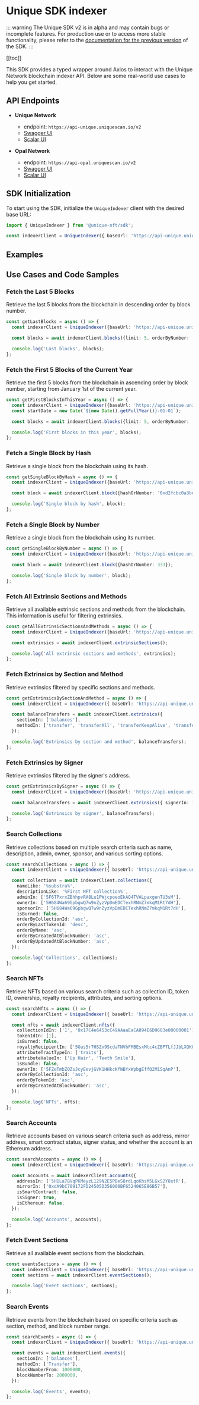 # Unique SDK indexer

::: warning
The Unique SDK v2 is in alpha and may contain bugs or incomplete features. For production use or to access more stable functionality, please refer to the [documentation for the previous version](../getting-started.md) of the SDK.
:::

[[toc]]


This SDK provides a typed wrapper around Axios to interact with the Unique Network blockchain indexer API. Below are some real-world use cases to help you get started.

## API Endpoints

- **Unique Network**
  - endpoint: `https://api-unique.uniquescan.io/v2`
  - [Swagger UI](https://api-unique.uniquescan.io/v2/documentation)
  - [Scalar UI](https://api-unique.uniquescan.io/v2/reference)

- **Opal Network**
  - endpoint: `https://api-opal.uniquescan.io/v2`
  - [Swagger UI](https://api-opal.uniquescan.io/v2/documentation)
  - [Scalar UI](https://api-opal.uniquescan.io/v2/reference)

## SDK Initialization

To start using the SDK, initialize the `UniqueIndexer` client with the desired base URL:

```typescript
import { UniqueIndexer } from '@unique-nft/sdk';

const indexerClient = UniqueIndexer({ baseUrl: 'https://api-unique.uniquescan.io/v2' });
```

## Examples

## Use Cases and Code Samples

### Fetch the Last 5 Blocks

Retrieve the last 5 blocks from the blockchain in descending order by block number.

```typescript
const getLastBlocks = async () => {
  const indexerClient = UniqueIndexer({baseUrl: 'https://api-unique.uniquescan.io/v2'});

  const blocks = await indexerClient.blocks({limit: 5, orderByNumber: 'desc'});

  console.log('Last blocks', blocks);
};
```

### Fetch the First 5 Blocks of the Current Year

Retrieve the first 5 blocks from the blockchain in ascending order by block number, starting from January 1st of the current year.

```typescript
const getFirstBlocksInThisYear = async () => {
  const indexerClient = UniqueIndexer({baseUrl: 'https://api-unique.uniquescan.io/v2'});
  const startDate = new Date(`${new Date().getFullYear()}-01-01`);

  const blocks = await indexerClient.blocks({limit: 5, orderByNumber: 'asc', timestampFrom: startDate});

  console.log('First blocks in this year', blocks);
};
```

### Fetch a Single Block by Hash

Retrieve a single block from the blockchain using its hash.

```typescript
const getSingleBlockByHash = async () => {
  const indexerClient = UniqueIndexer({baseUrl: 'https://api-unique.uniquescan.io/v2'});

  const block = await indexerClient.block({hashOrNumber: '0xd2fcbc0a3be6a34e93d4201ca9ffbeae18931471d62a2dcb3b1c4f4da180a6d0'});

  console.log('Single block by hash', block);
};
```

### Fetch a Single Block by Number

Retrieve a single block from the blockchain using its number.

```typescript
const getSingleBlockByNumber = async () => {
  const indexerClient = UniqueIndexer({baseUrl: 'https://api-unique.uniquescan.io/v2'});

  const block = await indexerClient.block({hashOrNumber: 333});

  console.log('Single block by number', block);
};
```

### Fetch All Extrinsic Sections and Methods

Retrieve all available extrinsic sections and methods from the blockchain. This information is useful for filtering extrinsics.

```typescript
const getAllExtrinsicSectionsAndMethods = async () => {
  const indexerClient = UniqueIndexer({baseUrl: 'https://api-unique.uniquescan.io/v2'});

  const extrinsics = await indexerClient.extrinsicSections();

  console.log('All extrinsic sections and methods', extrinsics);
};
```

### Fetch Extrinsics by Section and Method

Retrieve extrinsics filtered by specific sections and methods.

```typescript
const getExtrinsicsBySectionAndMethod = async () => {
  const indexerClient = UniqueIndexer({ baseUrl: 'https://api-unique.uniquescan.io/v2' });

  const balanceTransfers = await indexerClient.extrinsics({
    sectionIn: ['balances'],
    methodIn: ['transfer', 'transferAll', 'transferKeepAlive', 'transferAllowDeath'],
  });

  console.log('Extrinsics by section and method', balanceTransfers);
};
```

### Fetch Extrinsics by Signer

Retrieve extrinsics filtered by the signer's address.

```typescript
const getExtrinsicsBySigner = async () => {
  const indexerClient = UniqueIndexer({baseUrl: 'https://api-unique.uniquescan.io/v2'});

  const balanceTransfers = await indexerClient.extrinsics({ signerIn: ['5H684Wa69GpbgwQ7w9nZyzVpDmEDCTexhRNmZ7mkqM1Rt7dH'] });

  console.log('Extrinsics by signer', balanceTransfers);
};
```

### Search Collections

Retrieve collections based on multiple search criteria such as name, description, admin, owner, sponsor, and various sorting options.

```typescript
const searchCollections = async () => {
  const indexerClient = UniqueIndexer({ baseUrl: 'https://api-unique.uniquescan.io/v2' });

  const collections = await indexerClient.collections({
    nameLike: '%substra%',
    descriptionLike: '%First NFT collection%',
    adminIn: ['5F6TPxrxZBhhpvRA8Lu1PWjcpoeoEkAQ4TVALpaxgenTU3sM'],
    ownerIn: ['5H684Wa69GpbgwQ7w9nZyzVpDmEDCTexhRNmZ7mkqM1Rt7dH'],
    sponsorIn: ['5H684Wa69GpbgwQ7w9nZyzVpDmEDCTexhRNmZ7mkqM1Rt7dH'],
    isBurned: false,
    orderByCollectionId: 'asc',
    orderByLastTokenId: 'desc',
    orderByName: 'asc',
    orderByCreatedAtBlockNumber: 'asc',
    orderByUpdatedAtBlockNumber: 'asc',
  });

  console.log('Collections', collections);
};
```

### Search NFTs

Retrieve NFTs based on various search criteria such as collection ID, token ID, ownership, royalty recipients, attributes, and sorting options.

```typescript
const searchNfts = async () => {
  const indexerClient = UniqueIndexer({ baseUrl: 'https://api-unique.uniquescan.io/v2' });

  const nfts = await indexerClient.nfts({
    collectionIdIn: ['1', '0x17C4e6453cC49AAaaEaCA894E6D9683e00000001'],
    tokenIdIn: [1],
    isBurned: false,
    royaltyRecipientIn: ['5Gus5r7HSZv9ScdaTNVbFMBEsxMtc4cZBPTLfJJbLXQK8m9d'],
    attributeTraitTypeIn: ['traits'],
    attributeValueIn: ['Up Hair', 'Teeth Smile'],
    isBundle: false,
    ownerIn: ['5FZeTmbZQZsJcyEevjGVK1HHkcKfWBYxWpbgEffQ2M1SqAnP'],
    orderByCollectionId: 'asc',
    orderByTokenId: 'asc',
    orderByCreatedAtBlockNumber: 'asc',
  });

  console.log('NFTs', nfts);
};
```

### Search Accounts

Retrieve accounts based on various search criteria such as address, mirror address, smart contract status, signer status, and whether the account is an Ethereum address.

```typescript
const searchAccounts = async () => {
  const indexerClient = UniqueIndexer({ baseUrl: 'https://api-unique.uniquescan.io/v2' });

  const accounts = await indexerClient.accounts({
    addressIn: ['5H1La78VqPKMeyzL129N2E5PBeS8rdLqoKhsM5LGxS2Y8xtR'],
    mirrorIn: ['0xdA9bC709172FD24505D356000BF6524065E86B57'],
    isSmartContract: false,
    isSigner: true,
    isEthereum: false,
  });

  console.log('Accounts', accounts);
};
```


### Fetch Event Sections

Retrieve all available event sections from the blockchain.

```typescript
const eventsSections = async () => {
  const indexerClient = UniqueIndexer({ baseUrl: 'https://api-unique.uniquescan.io/v2' });
  const sections = await indexerClient.eventSections();

  console.log('Event sections', sections);
};
```


### Search Events

Retrieve events from the blockchain based on specific criteria such as section, method, and block number range.

```typescript
const searchEvents = async () => {
  const indexerClient = UniqueIndexer({ baseUrl: 'https://api-unique.uniquescan.io/v2' });

  const events = await indexerClient.events({
    sectionIn: ['balances'],
    methodIn: ['Transfer'],
    blockNumberFrom: 1000000,
    blockNumberTo: 2000000,
  });

  console.log('Events', events);
};
```
